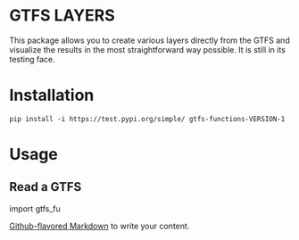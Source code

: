 # GTFS LAYERS

This package allows you to create various layers directly from the GTFS and visualize the results in the most straightforward way possible.
It is still in its testing face.

# Installation
`pip install -i https://test.pypi.org/simple/ gtfs-functions-VERSION-1`

# Usage
## Read a GTFS
import gtfs_fu

[Github-flavored Markdown](https://guides.github.com/features/mastering-markdown/)
to write your content.
